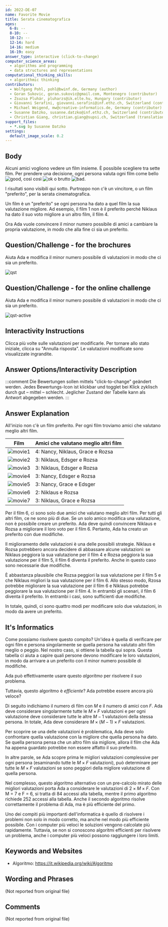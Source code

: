 ```yaml
---
id: 2022-DE-07
name: Favorite Movie
title: Serata cinematografica
ages:
  6-8: --
  8-10: --
  10-12: --
  12-14: hard
  14-16: medium
  16-19: easy
answer_type: interactive (click-to-change)
computer_science_areas:
  - algorithms and programming
  - data structures and representations
computational_thinking_skills:
  - algorithmic thinking
contributors:
  - Wolfgang Pohl, pohl@bwinf.de, Germany (author)
  - Goran Sukovic, goran.sukovic@gmail.com, Montenegro (contributor)
  - Zsuzsa Pluhár, pluharzs@ik.elte.hu, Hungary (contributor)
  - Giovanni Serafini, giovanni.serafini@inf.ethz.ch, Switzerland (contributor, translation from English into German)
  - Michael Weigend, mw@creative-informatics.de, Germany (contributor)
  - Susanne Datzko, susanne.datzko@inf.ethz.ch, Switzerland (contributor, graphics)
  - Christian Giang, christian.giang@supsi.ch, Switzerland (translation from German into Italian)  
support_files:
  - *.svg by Susanne Datzko
settings:
  default_image_scale: 0.2
---
```


[good]: graphics/2022-DE-07-good.svg "buono (15px)"
[ok]: graphics/2022-DE-07-ok.svg "ok (15px)"
[bad]: graphics/2022-DE-07-bad.svg "male (15px)"
[qst]: graphics/2022-DE-07-taskbody-compatible.svg
[qst-active]: interactivity/2022-DE-07-question-interactive-compatible.svg
[movie1]: graphics/2022-DE-07-explanation1.svg "Film 1"
[movie2]: graphics/2022-DE-07-explanation2.svg "Film 2"
[movie3]: graphics/2022-DE-07-explanation3.svg "Film 3"
[movie4]: graphics/2022-DE-07-explanation4.svg "Film 4"
[movie5]: graphics/2022-DE-07-explanation5.svg "Film 5"
[movie6]: graphics/2022-DE-07-explanation6.svg "Film 6"
[movie7]: graphics/2022-DE-07-explanation7.svg "Film 7"



## Body

Alcuni amici vogliono vedere un film insieme. È possibile scegliere tra sette film. Per prendere una decisione, ogni persona valuta ogni film come bello ![good], così così ![ok] o brutto ![bad].

I risultati sono visibili qui sotto. Purtroppo non c'è un vincitore, o un film "preferito", per la serata cinematografica.

Un film è un "preferito" se ogni persona ha dato a quel film la sua valutazione migliore. Ad esempio, il film 1 non è il preferito perché Niklaus ha dato il suo voto migliore a un altro film, il film 4.

Ora Ada vuole convincere il minor numero possibile di amici a cambiare la propria valutazione, in modo che alla fine ci sia un preferito.


## Question/Challenge - for the brochures

Aiuta Ada e modifica il minor numero possibile di valutazioni in modo che ci sia un preferito.

![qst]

## Question/Challenge - for the online challenge

Aiuta Ada e modifica il minor numero possibile di valutazioni in modo che ci sia un preferito.

![qst-active]


## Interactivity Instructions

Clicca più volte sulle valutazioni per modificarle. Per tornare allo stato iniziale, clicca su "Annulla risposta". Le valutazioni modificate sono visualizzate ingrandite.

## Answer Options/Interactivity Description

<!-- empty -->

:::comment
Die Bewertungen sollen mittels "click-to-change" geändert werden. Jedes Bewertungs-Icon ist klickbar und togglet bei Klick zyklisch durch gut – mittel – schlecht. Jeglicher Zustand der Tabelle kann als Antwort abgegeben werden.
:::


## Answer Explanation

All'inizio non c'è un film preferito. Per ogni film troviamo amici che valutano meglio altri film. 

Film     | Amici che valutano meglio altri film
-------- | -----------------------------------------
![movie1] | 4: Nancy, Niklaus, Grace e Rozsa       
![movie2] | 3: Niklaus, Edsger e Rozsa             
![movie3] | 3: Niklaus, Edsger e Rozsa             
![movie4] | 3: Nancy, Edsger e Rozsa               
![movie5] | 3: Nancy, Grace e Edsger               
![movie6] | 2: Niklaus e Rozsa                     
![movie7] | 3: Niklaus, Grace e Rozsa              


Per il film 6, ci sono solo due amici che valutano meglio altri film. Per tutti gli altri film, ce ne sono più di due. Se un solo amico modifica una valutazione, non è possibile creare un preferito. Ada deve quindi convincere Niklaus e Rozsa a migliorare il loro voto per il film 6.  Pertanto, Ada ha creato un preferito con due modifiche.

Il miglioramento delle valutazioni è una delle possibili strategie. Niklaus e Rozsa potrebbero ancora decidere di abbassare alcune valutazioni: se Niklaus peggiora la sua valutazione per il film 4 e Rozsa peggiora la sua valutazione per il film 5, il film 6 diventa il preferito. Anche in questo caso sono necessarie due modifiche. 

È abbastanza plausibile che Rozsa peggiori la sua valutazione per il film 5 e che Niklaus migliori la sua valutazione per il film 6. Allo stesso modo, Rzosa potrebbe migliorare la sua valutazione per il film 6 e Niklaus potrebbe peggiorare la sua valutazione per il film 4. In entrambi gli scenari, il film 6 diventa il preferito. In entrambi i casi, sono sufficienti due modifiche.

In totale, quindi, ci sono quattro modi per modificare solo due valutazioni, in modo da avere un preferito.

## It's Informatics

Come possiamo risolvere questo compito? Un'idea è quella di verificare per ogni film e persona singolarmente se quella persona ha valutato altri film meglio o peggio. Nel nostro caso, si ottiene la tabella qui sopra. Questa tabella ci aiuta a capire quali persone devono modificare le loro valutazioni, in modo da arrivare a un preferito con il minor numero possibile di modifiche.

Ada può effettivamente usare questo _algoritmo_ per risolvere il suo problema.

Tuttavia, questo algoritmo è _efficiente_? Ada potrebbe essere ancora più veloce?

Di seguito indichiamo il numero di film con $M$ e il numero di amici con $F$.  Ada deve considerare singolarmente tutte le $M \times F$ valutazioni e per ogni valutazione deve considerare tutte le altre $M-1$ valutazioni della stessa persona. In totale, Ada deve considerare $M \times (M-1) \times F$ valutazioni.

Per scoprire se una delle valutazioni è problematica, Ada deve solo confrontare quella valutazione con la migliore che quella persona ha dato. Se quella persona pensa che un altro film sia migliore, allora il film che Ada ha appena guardato potrebbe non essere affatto il suo preferito.

In altre parole, se Ada scopre prima le migliori valutazioni complessive per ogni persona (esaminando tutte le $M \times F$ valutazioni), può determinare per tutte le $M \times F$ valutazioni se sono peggiori della migliore valutazione di quella persona.

Nel complesso, questo algoritmo alternativo con un pre-calcolo mirato delle migliori valutazioni porta Ada a considerare le valutazioni di $2 \times M \times F$. Con M = 7 e F = 6, si tratta di 84 accessi alla tabella, mentre il primo algoritmo richiede 252 accessi alla tabella. Anche il secondo algoritmo risolve correttamente il problema di Ada, ma è più efficiente del primo.

Uno dei compiti più importanti dell'informatica è quello di risolvere i problemi non solo in modo corretto, ma anche nel modo più efficiente possibile.  Con i computer più veloci le soluzioni vengono calcolate più rapidamente. Tuttavia, se non si conoscono algoritmi efficienti per risolvere un problema, anche i computer più veloci possono raggiungere i loro limiti.


## Keywords and Websites
 
 - Algoritmo: https://it.wikipedia.org/wiki/Algoritmo

## Wording and Phrases

(Not reported from original file)


## Comments

(Not reported from original file)
